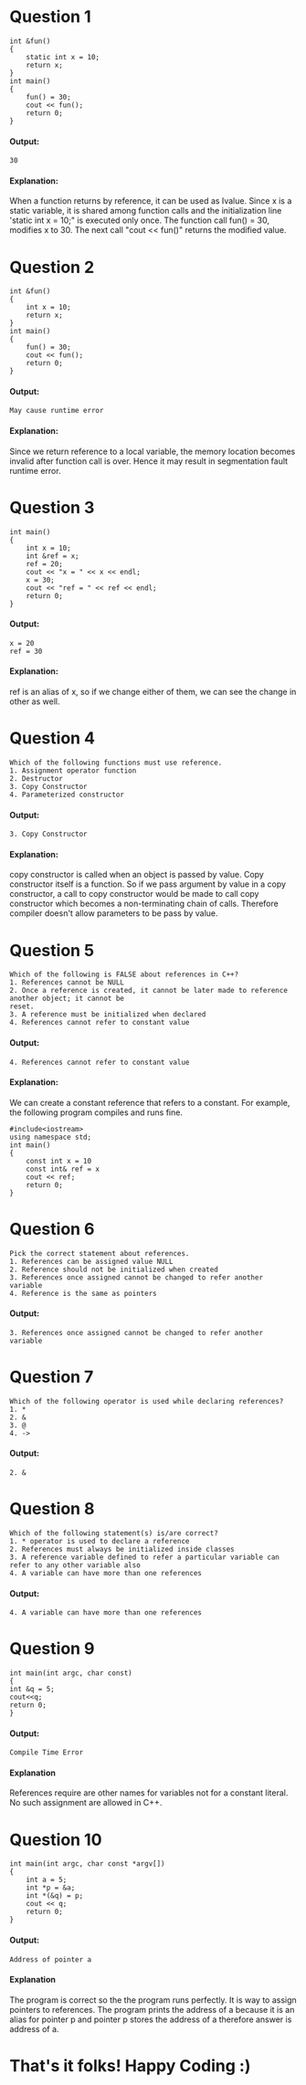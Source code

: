# Question 1
```
int &fun()
{
    static int x = 10;
    return x;
}
int main()
{
    fun() = 30;
    cout << fun();
    return 0;
}

```
#### Output: 
```
30
```
#### Explanation: 
When a function returns by reference, it can be used as Ivalue. Since x is a static variable, it is shared among function calls and the initialization line 'static int x = 10;" is executed only once. The function call fun() = 30, modifies x to
30. The next call "cout << fun()" returns the modified value. 


# Question 2
```
int &fun()
{
    int x = 10;
    return x;
}
int main()
{
    fun() = 30;
    cout << fun();
    return 0;
}
```
#### Output: 
```
May cause runtime error
```
#### Explanation: 
Since we return reference to a local variable, the memory location becomes invalid after function call is over. Hence it may result in segmentation fault runtime error.

# Question 3
```
int main()
{
    int x = 10;
    int &ref = x;
    ref = 20;
    cout << "x = " << x << endl;
    x = 30;
    cout << "ref = " << ref << endl;
    return 0;
}
```
#### Output: 
```
x = 20
ref = 30
```
#### Explanation: 
ref is an alias of x, so if we change either of them, we can see the change in other as well.

# Question 4
```
Which of the following functions must use reference.
1. Assignment operator function
2. Destructor
3. Copy Constructor
4. Parameterized constructor
```
#### Output: 
```
3. Copy Constructor
```
#### Explanation: 
copy constructor is called when an object is passed by value. Copy constructor itself is a function. So if we pass argument by value in a copy constructor, a call to copy constructor would be made to call copy constructor which
becomes a non-terminating chain of calls. Therefore compiler doesn't allow parameters to be pass by value.

# Question 5
```
Which of the following is FALSE about references in C++?
1. References cannot be NULL
2. Once a reference is created, it cannot be later made to reference another object; it cannot be
reset.
3. A reference must be initialized when declared
4. References cannot refer to constant value
```
#### Output: 
```
4. References cannot refer to constant value
```
#### Explanation: 
We can create a constant reference that refers to a constant. For example, the following program compiles and runs fine.
```
#include<iostream>
using namespace std;
int main()
{
    const int x = 10
    const int& ref = x
    cout << ref;
    return 0;
}
```

# Question 6
```
Pick the correct statement about references.
1. References can be assigned value NULL
2. Reference should not be initialized when created
3. References once assigned cannot be changed to refer another variable
4. Reference is the same as pointers
```
#### Output: 
```
3. References once assigned cannot be changed to refer another variable
```

# Question 7
```
Which of the following operator is used while declaring references?
1. *
2. &
3. @
4. ->
```
#### Output: 
```
2. &
```

# Question 8
```
Which of the following statement(s) is/are correct?
1. * operator is used to declare a reference
2. References must always be initialized inside classes
3. A reference variable defined to refer a particular variable can refer to any other variable also
4. A variable can have more than one references
```
#### Output: 
```
4. A variable can have more than one references
```

# Question 9
```
int main(int argc, char const)
{
int &q = 5;
cout<<q;
return 0;
}
```
#### Output: 
```
Compile Time Error
```

#### Explanation
References require are other names for variables not for a constant literal. No such assignment are allowed in C++.

# Question 10
```
int main(int argc, char const *argv[])
{
    int a = 5;
    int *p = &a;
    int *(&q) = p;
    cout << q;
    return 0;
}
```
#### Output: 
```
Address of pointer a
```

#### Explanation
The program is correct so the the program runs perfectly. It is way to assign pointers to references. The program prints the address of a because it is an alias for pointer p and pointer p stores the address of a therefore answer is
address of a.


# That's it folks! Happy Coding :)